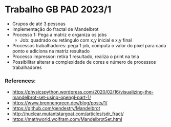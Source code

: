 # Trabalho GB PAD 2023/1

- Grupos de até 3 pessoas
- Implementação do fractal de Mandelbrot
- Processo 1: Pega a matriz e organiza os jobs
	- Job: quadrado ou retângulo com x,y inicial e x,y final
- Processos trabalhadores: pega 1 job, computa o valor do pixel para cada ponto e adiciona na matriz resultado
- Processo impressor: retira 1 resultado, realiza o print na tela
- Possibilitar alterar a complexidade de cores e número de processos trabalhadores

### References:
- https://physicspython.wordpress.com/2020/02/16/visualizing-the-mandelbrot-set-using-opengl-part-1/
- https://www.brennengreen.dev/blog/posts/1/
- https://github.com/gendestry/Mandelbrot
- http://nuclear.mutantstargoat.com/articles/sdr_fract/
- https://mathworld.wolfram.com/MandelbrotSet.html
